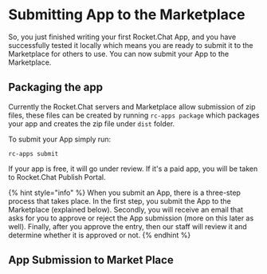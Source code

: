 # Submitting App to the Marketplace

So, you just finished writing your first Rocket.Chat App, and you have successfully tested it locally which means you are ready to submit it to the Marketplace for others to use. You can now submit your App to the Marketplace.

## Packaging the app

Currently the Rocket.Chat servers and Marketplace allow submission of zip files, these files can be created by running `rc-apps package` which packages your app and creates the zip file under `dist` folder.

To submit your App simply run:

`rc-apps submit`

If your app is free, it will go under review. If it's a paid app, you will be taken to Rocket.Chat  Publish Portal.

{% hint style="info" %}
When you submit an App, there is a three-step process that takes place. In the first step, you submit the App to the Marketplace \(explained below\). Secondly, you will receive an email that asks for you to approve or reject the App submission \(more on this later as well\). Finally, after you approve the entry, then our staff will review it and determine whether it is approved or not.
{% endhint %}

## App Submission to Market Place



